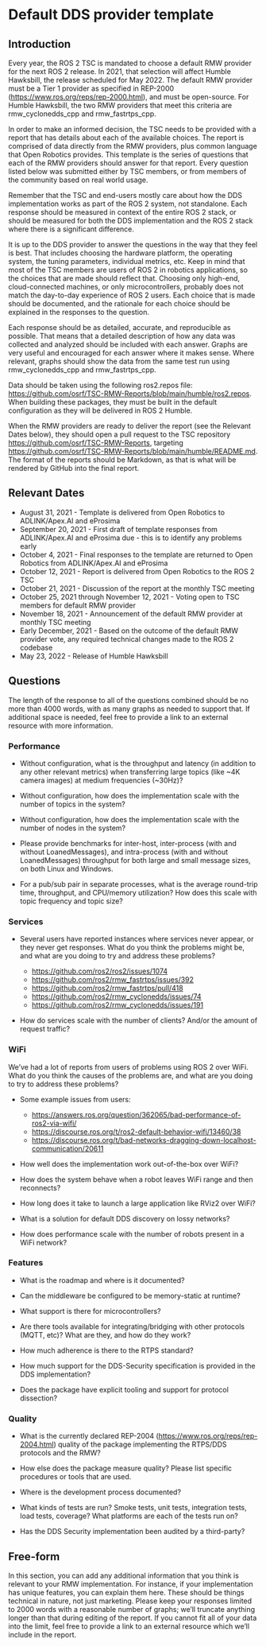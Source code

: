# Default DDS provider template

## Introduction
Every year, the ROS 2 TSC is mandated to choose a default RMW provider for the next ROS 2 release.
In 2021, that selection will affect Humble Hawksbill, the release scheduled for May 2022.
The default RMW provider must be a Tier 1 provider as specified in REP-2000 (https://www.ros.org/reps/rep-2000.html), and must be open-source.
For Humble Hawksbill, the two RMW providers that meet this criteria are rmw_cyclonedds_cpp and rmw_fastrtps_cpp.

In order to make an informed decision, the TSC needs to be provided with a report that has details about each of the available choices.
The report is comprised of data directly from the RMW providers, plus common language that Open Robotics provides.
This template is the series of questions that each of the RMW providers should answer for that report.
Every question listed below was submitted either by TSC members, or from members of the community based on real world usage.

Remember that the TSC and end-users mostly care about how the DDS implementation works as part of the ROS 2 system, not standalone.
Each response should be measured in context of the entire ROS 2 stack, or should be measured for both the DDS implementation and the ROS 2 stack where there is a significant difference.

It is up to the DDS provider to answer the questions in the way that they feel is best.
That includes choosing the hardware platform, the operating system, the tuning parameters, individual metrics, etc.
Keep in mind that most of the TSC members are users of ROS 2 in robotics applications, so the choices that are made should reflect that.
Choosing only high-end, cloud-connected machines, or only microcontrollers, probably does not match the day-to-day experience of ROS 2 users.
Each choice that is made should be documented, and the rationale for each choice should be explained in the responses to the question.

Each response should be as detailed, accurate, and reproducible as possible.
That means that a detailed description of how any data was collected and analyzed should be included with each answer.
Graphs are very useful and encouraged for each answer where it makes sense.
Where relevant, graphs should show the data from the same test run using rmw_cyclonedds_cpp and rmw_fastrtps_cpp.

Data should be taken using the following ros2.repos file: https://github.com/osrf/TSC-RMW-Reports/blob/main/humble/ros2.repos.
When building these packages, they must be built in the default configuration as they will be delivered in ROS 2 Humble.

When the RMW providers are ready to deliver the report (see the Relevant Dates below), they should open a pull request to the TSC repository https://github.com/osrf/TSC-RMW-Reports, targeting https://github.com/osrf/TSC-RMW-Reports/blob/main/humble/README.md.
The format of the reports should be Markdown, as that is what will be rendered by GitHub into the final report.

## Relevant Dates

* August 31, 2021 - Template is delivered from Open Robotics to ADLINK/Apex.AI and eProsima
* September 20, 2021 - First draft of template responses from ADLINK/Apex.AI and eProsima due - this is to identify any problems early
* October 4, 2021 - Final responses to the template are returned to Open Robotics from ADLINK/Apex.AI and eProsima
* October 12, 2021 - Report is delivered from Open Robotics to the ROS 2 TSC
* October 21, 2021 - Discussion of the report at the monthly TSC meeting
* October 25, 2021 through November 12, 2021 - Voting open to TSC members for default RMW provider
* November 18, 2021 - Announcement of the default RMW provider at monthly TSC meeting
* Early December, 2021 - Based on the outcome of the default RMW provider vote, any required technical changes made to the ROS 2 codebase
* May 23, 2022 - Release of Humble Hawksbill

## Questions
The length of the response to all of the questions combined should be no more than 4000 words, with as many graphs as needed to support that.
If additional space is needed, feel free to provide a link to an external resource with more information.

### Performance
* Without configuration, what is the throughput and latency (in addition to any other relevant metrics) when transferring large topics (like ~4K camera images) at medium frequencies (~30Hz)?

* Without configuration, how does the implementation scale with the number of topics in the system?

* Without configuration, how does the implementation scale with the number of nodes in the system?

* Please provide benchmarks for inter-host, inter-process (with and without LoanedMessages), and intra-process (with and without LoanedMessages) throughput for both large and small message sizes, on both Linux and Windows.

* For a pub/sub pair in separate processes, what is the average round-trip time, throughput, and CPU/memory utilization? How does this scale with topic frequency and topic size?

### Services
* Several users have reported instances where services never appear, or they never get responses. What do you think the problems might be, and what are you doing to try and address these problems?
    * https://github.com/ros2/ros2/issues/1074
    * https://github.com/ros2/rmw_fastrtps/issues/392
    * https://github.com/ros2/rmw_fastrtps/pull/418
    * https://github.com/ros2/rmw_cyclonedds/issues/74
    * https://github.com/ros2/rmw_cyclonedds/issues/191

* How do services scale with the number of clients? And/or the amount of request traffic?

### WiFi
We’ve had a lot of reports from users of problems using ROS 2 over WiFi.
What do you think the causes of the problems are, and what are you doing to try to address these problems?

* Some example issues from users:
    * https://answers.ros.org/question/362065/bad-performance-of-ros2-via-wifi/
    * https://discourse.ros.org/t/ros2-default-behavior-wifi/13460/38
    * https://discourse.ros.org/t/bad-networks-dragging-down-localhost-communication/20611

* How well does the implementation work out-of-the-box over WiFi?

* How does the system behave when a robot leaves WiFi range and then reconnects?

* How long does it take to launch a large application like RViz2 over WiFi?

* What is a solution for default DDS discovery on lossy networks?

* How does performance scale with the number of robots present in a WiFi network?

### Features
* What is the roadmap and where is it documented?

* Can the middleware be configured to be memory-static at runtime?

* What support is there for microcontrollers?

* Are there tools available for integrating/bridging with other protocols (MQTT, etc)? What are they, and how do they work?

* How much adherence is there to the RTPS standard?

* How much support for the DDS-Security specification is provided in the DDS implementation?

* Does the package have explicit tooling and support for protocol dissection?

### Quality
* What is the currently declared REP-2004 (https://www.ros.org/reps/rep-2004.html) quality of the package implementing the RTPS/DDS protocols and the RMW?

* How else does the package measure quality? Please list specific procedures or tools that are used.

* Where is the development process documented?

* What kinds of tests are run? Smoke tests, unit tests, integration tests, load tests, coverage? What platforms are each of the tests run on?

* Has the DDS Security implementation been audited by a third-party?

## Free-form

In this section, you can add any additional information that you think is relevant to your RMW implementation.
For instance, if your implementation has unique features, you can explain them here.
These should be things technical in nature, not just marketing.
Please keep your responses limited to 2000 words with a reasonable number of graphs; we’ll truncate anything longer than that during editing of the report.
If you cannot fit all of your data into the limit, feel free to provide a link to an external resource which we’ll include in the report.
